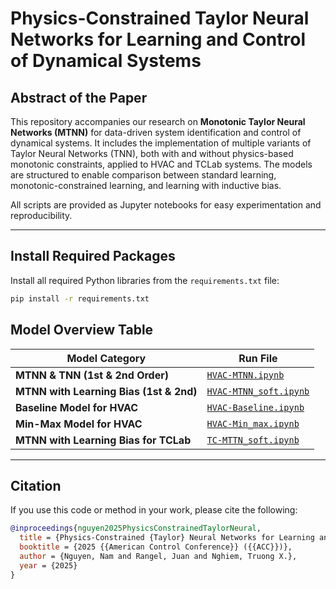 # Physics-Constrained Taylor Neural Networks for Learning and Control of Dynamical Systems

## Abstract of the Paper

This repository accompanies our research on **Monotonic Taylor Neural Networks (MTNN)** for data-driven system identification and control of dynamical systems. It includes the implementation of multiple variants of Taylor Neural Networks (TNN), both with and without physics-based monotonic constraints, applied to HVAC and TCLab systems. The models are structured to enable comparison between standard learning, monotonic-constrained learning, and learning with inductive bias. 

All scripts are provided as Jupyter notebooks for easy experimentation and reproducibility.

---
## Install Required Packages
Install all required Python libraries from the `requirements.txt` file:

```sh
pip install -r requirements.txt
```

## Model Overview Table

| Model Category                        | Run File                        |
|--------------------------------------|---------------------------------|
| **MTNN & TNN (1st & 2nd Order)**     | [`HVAC-MTNN.ipynb`](HVAC-MTNN.ipynb)               |
| **MTNN with Learning Bias (1st & 2nd)** | [`HVAC-MTNN_soft.ipynb`](HVAC-MTNN_soft.ipynb)     |
| **Baseline Model for HVAC**          | [`HVAC-Baseline.ipynb`](HVAC-Baseline.ipynb)       |
| **Min-Max Model for HVAC**           | [`HVAC-Min_max.ipynb`](HVAC-Min_max.ipynb)         |
| **MTNN with Learning Bias for TCLab**| [`TC-MTTN_soft.ipynb`](TC-MTTN_soft.ipynb)         |

---

## Citation

If you use this code or method in your work, please cite the following:

```bibtex
@inproceedings{nguyen2025PhysicsConstrainedTaylorNeural,
  title = {Physics-Constrained {Taylor} Neural Networks for Learning and Control of Dynamical Systems},
  booktitle = {2025 {{American Control Conference}} ({{ACC}})},
  author = {Nguyen, Nam and Rangel, Juan and Nghiem, Truong X.},
  year = {2025}
}
```
